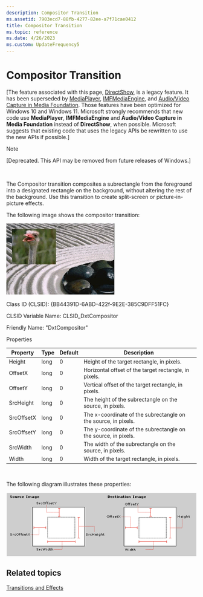 ```yaml
---
description: Compositor Transition
ms.assetid: 7903ecd7-88fb-4277-82ee-a7f71cae0412
title: Compositor Transition
ms.topic: reference
ms.date: 4/26/2023
ms.custom: UpdateFrequency5
---
```


# Compositor Transition

\[The feature associated with this page, [DirectShow](/windows/win32/directshow/directshow), is a legacy feature. It has been superseded by [MediaPlayer](/uwp/api/Windows.Media.Playback.MediaPlayer), [IMFMediaEngine](/windows/win32/api/mfmediaengine/nn-mfmediaengine-imfmediaengine), and [Audio/Video Capture in Media Foundation](/windows/win32/medfound/audio-video-capture-in-media-foundation). Those features have been optimized for Windows 10 and Windows 11. Microsoft strongly recommends that new code use **MediaPlayer**, **IMFMediaEngine** and **Audio/Video Capture in Media Foundation** instead of **DirectShow**, when possible. Microsoft suggests that existing code that uses the legacy APIs be rewritten to use the new APIs if possible.\]

> [!Note]  
> \[Deprecated. This API may be removed from future releases of Windows.\]

 

The Compositor transition composites a subrectangle from the foreground into a designated rectangle on the background, without altering the rest of the background. Use this transition to create split-screen or picture-in-picture effects.

The following image shows the compositor transition:

![compositor transition](images/trans-compositor.png)

Class ID (CLSID): {BB44391D-6ABD-422f-9E2E-385C9DFF51FC}

CLSID Variable Name: CLSID\_DxtCompositor

Friendly Name: "DxtCompositor"

Properties



| Property   | Type | Default | Description                                                    |
|------------|------|---------|----------------------------------------------------------------|
| Height     | long | 0       | Height of the target rectangle, in pixels.                     |
| OffsetX    | long | 0       | Horizontal offset of the target rectangle, in pixels.          |
| OffsetY    | long | 0       | Vertical offset of the target rectangle, in pixels.            |
| SrcHeight  | long | 0       | The height of the subrectangle on the source, in pixels.       |
| SrcOffsetX | long | 0       | The x-coordinate of the subrectangle on the source, in pixels. |
| SrcOffsetY | long | 0       | The y-coordinate of the subrectangle on the source, in pixels. |
| SrcWidth   | long | 0       | The width of the subrectangle on the source, in pixels.        |
| Width      | long | 0       | Width of the target rectangle, in pixels.                      |



 

The following diagram illustrates these properties:

![compositor properties](images/compmeasure.png)

## Related topics

<dl> <dt>

[Transitions and Effects](transitions-and-effects.md)
</dt> </dl>

 

 



